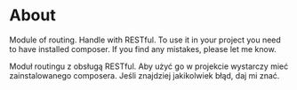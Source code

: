 # About
Module of routing. Handle with RESTful. To use it in your project you need to have installed composer. If you find any mistakes, please let me know. 

Moduł routingu z obsługą RESTful. Aby użyć go w projekcie wystarczy mieć zainstalowanego composera. Jeśli znajdziej jakikolwiek błąd, daj mi znać.
